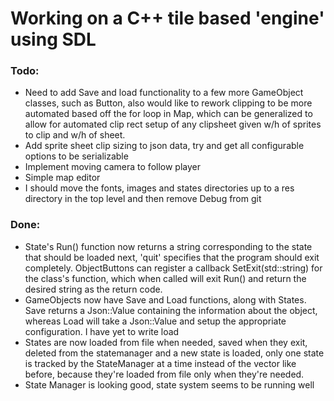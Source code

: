 # Working on a C++ tile based 'engine' using SDL

### Todo:
- Need to add Save and load functionality to a few more GameObject classes, such as Button, also would like to rework clipping to be more automated based off the for loop in Map, which can be generalized to allow for automated clip rect setup of any clipsheet given w/h of sprites to clip and w/h of sheet.
- Add sprite sheet clip sizing to json data, try and get all configurable options to be serializable
- Implement moving camera to follow player
- Simple map editor
- I should move the fonts, images and states directories up to a res directory in the top level and then remove Debug from git

### Done:
- State's Run() function now returns a string corresponding to the state that should be loaded next, 'quit' specifies that the program should exit completely. ObjectButtons can register a callback SetExit(std::string) for the class's function, which when called will exit Run() and return the desired string as the return code.
- GameObjects now have Save and Load functions, along with States. Save returns a Json::Value containing the information about the object, whereas Load will take a Json::Value and setup the appropriate configuration. I have yet to write load
- States are now loaded from file when needed, saved when they exit, deleted from the statemanager and a new state is loaded, only one state is tracked by the StateManager at a time instead of the vector like before, because they're loaded from file only when they're needed.
- State Manager is looking good, state system seems to be running well